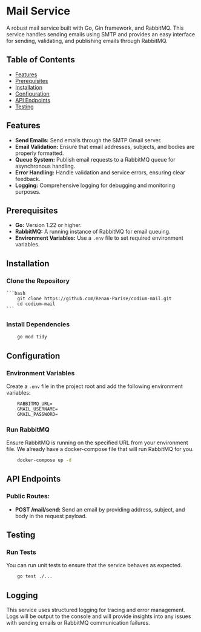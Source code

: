# Mail Service

A robust mail service built with Go, Gin framework, and RabbitMQ. This service handles sending emails using SMTP and provides an easy interface for sending, validating, and publishing emails through RabbitMQ.

## Table of Contents

- [Features](#features)
- [Prerequisites](#prerequisites)
- [Installation](#installation)
- [Configuration](#configuration)
- [API Endpoints](#api-endpoints)
- [Testing](#testing)

## Features

- **Send Emails:** Send emails through the SMTP Gmail server.
- **Email Validation:** Ensure that email addresses, subjects, and bodies are properly formatted.
- **Queue System:** Publish email requests to a RabbitMQ queue for asynchronous handling.
- **Error Handling:** Handle validation and service errors, ensuring clear feedback.
- **Logging:** Comprehensive logging for debugging and monitoring purposes.

## Prerequisites

- **Go:** Version 1.22 or higher.
- **RabbitMQ:** A running instance of RabbitMQ for email queuing.
- **Environment Variables:** Use a `.env` file to set required environment variables.

## Installation

### Clone the Repository

    ```bash
        git clone https://github.com/Renan-Parise/codium-mail.git
        cd codium-mail
    ```

### Install Dependencies

```bash
    go mod tidy
```

## Configuration

### Environment Variables

Create a `.env` file in the project root and add the following environment variables:

```env
    RABBITMQ_URL=
    GMAIL_USERNAME=
    GMAIL_PASSWORD=
```

### Run RabbitMQ

Ensure RabbitMQ is running on the specified URL from your environment file. We already have a docker-compose file that will run RabbitMQ for you.

```bash
    docker-compose up -d
```

## API Endpoints

### Public Routes:

- **POST /mail/send:** Send an email by providing address, subject, and body in the request payload.

## Testing

### Run Tests

You can run unit tests to ensure that the service behaves as expected.

```bash
    go test ./...
```

## Logging

This service uses structured logging for tracing and error management. Logs will be output to the console and will provide insights into any issues with sending emails or RabbitMQ communication failures.